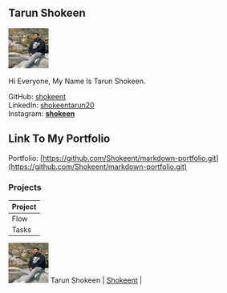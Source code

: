 ## Tarun Shokeen

![Tarun Shokeen](../images/shokeent.png)

Hi Everyone, My Name Is Tarun Shokeen.

  
GitHub: [shokeent](https://github.com/Shokeent)  
LinkedIn: [shokeentarun20](https://www.linkedin.com/in/shokeentarun20/)    
Instagram: [__shokeen__](https://www.instagram.com/__shokeen__/)  

## Link To My Portfolio
Portfolio: [https://github.com/Shokeent/markdown-portfolio.git](https://github.com/Shokeent/markdown-portfolio.git)
### Projects

| Project |
| ------- |
| Flow    | [https://brickmmo.github.io/flow-about/](https://brickmmo.github.io/flow-about/) |
| Tasks   | [https://tasks.brickmmo.com/](https://tasks.brickmmo.com/)                       |


 
![Tarun Shokeen](../images/shokeent.png) Tarun Shokeen | [Shokeent](students/shokeent) |

